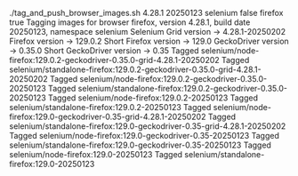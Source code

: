 ./tag_and_push_browser_images.sh 4.28.1 20250123 selenium false firefox true
Tagging images for browser firefox, version 4.28.1, build date 20250123, namespace selenium
Selenium Grid version -> 4.28.1-20250202
Firefox version -> 129.0.2
Short Firefox version -> 129.0
GeckoDriver version -> 0.35.0
Short GeckoDriver version -> 0.35
Tagged selenium/node-firefox:129.0.2-geckodriver-0.35.0-grid-4.28.1-20250202
Tagged selenium/standalone-firefox:129.0.2-geckodriver-0.35.0-grid-4.28.1-20250202
Tagged selenium/node-firefox:129.0.2-geckodriver-0.35.0-20250123
Tagged selenium/standalone-firefox:129.0.2-geckodriver-0.35.0-20250123
Tagged selenium/node-firefox:129.0.2-20250123
Tagged selenium/standalone-firefox:129.0.2-20250123
Tagged selenium/node-firefox:129.0-geckodriver-0.35-grid-4.28.1-20250202
Tagged selenium/standalone-firefox:129.0-geckodriver-0.35-grid-4.28.1-20250202
Tagged selenium/node-firefox:129.0-geckodriver-0.35-20250123
Tagged selenium/standalone-firefox:129.0-geckodriver-0.35-20250123
Tagged selenium/node-firefox:129.0-20250123
Tagged selenium/standalone-firefox:129.0-20250123
